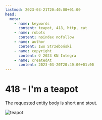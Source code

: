 ```yaml
---
lastmod: 2023-03-21T20:40:00+01:00
head:
  meta:
    - name: keywords
      content: teapot, 418, http, cat
    - name: robots
      content: noindex nofollow
    - name: author
      content: Iwo Strzeboński
    - name: copyright
      content: © 2023 KN Integra
    - name: createdAt
      content: 2023-03-20T20:40:00+01:00
---
```


# 418 - I'm a teapot

The requested entity body is short and stout.

![teapot](https://http.cat/418)
